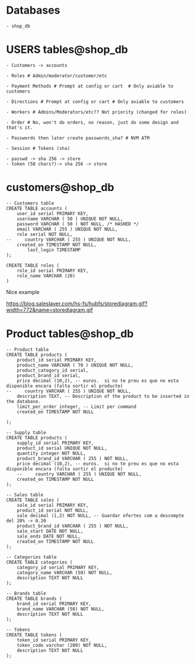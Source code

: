 # Databases

	- shop_db

# USERS tables@shop_db

	- Customers -> accounts

	- Roles # Admin/moderator/customer/etc

	- Payment Methods # Prompt at config or cart  # Only aviable to customers

	- Directions # Prompt at config or cart # Only aviable to customers

	- Workers # Admins/Moderators/etc?? Not priority (changed for roles)

	- Order # No, won't do orders, no reason, just do some design and that's it.

	- Passwords then later create passwords_sha? # NVM ATM

    - Session # Tokens (sha)

    - passwd -> sha 256 -> store
    - token (50 chars?)-> sha 256 -> store

# customers@shop_db

```postgresql
-- Customers table
CREATE TABLE accounts (
	user_id serial PRIMARY KEY,
	username VARCHAR ( 50 ) UNIQUE NOT NULL,
	password VARCHAR ( 50 ) NOT NULL, /* HASHED */
	email VARCHAR ( 255 ) UNIQUE NOT NULL,
    role serial NOT NULL,
--     country VARCHAR ( 255 ) UNIQUE NOT NULL,
	created_on TIMESTAMP NOT NULL,
        last_login TIMESTAMP 
);
```
```postgresql
CREATE TABLE roles (
    role_id serial PRIMARY KEY,
    role_name VARCHAR (20)
)

```

Nice example

https://blog.saleslayer.com/hs-fs/hubfs/storediagram.gif?width=772&name=storediagram.gif

# Product tables@shop_db

```postgresql
-- Product table
CREATE TABLE products (
	product_id serial PRIMARY KEY,
	product_name VARCHAR ( 70 ) UNIQUE NOT NULL,
	product_category_id serial,
    product_brand_id serial,
    price decimal (10,2), -- euros.  si no te preu es que no esta disponible encara (falta sortir el producte)
--     country VARCHAR ( 255 ) UNIQUE NOT NULL,
    description TEXT, -- Description of the product to be inserted in the database.
    limit_per_order integer, -- Limit per command
	created_on TIMESTAMP NOT NULL
                      
);
```

```postgresql
-- Supply table
CREATE TABLE products (
    supply_id serial PRIMARY KEY,
    product_id serial UNIQUE NOT NULL,
    quantity integer NOT NULL,
    product_brand_id VARCHAR ( 255 ) NOT NULL,
    price decimal (10,2), -- euros.  si no te preu es que no esta disponible encara (falta sortir el producte)
    --     country VARCHAR ( 255 ) UNIQUE NOT NULL,
    created_on TIMESTAMP NOT NULL
);
```

```postgresql
-- Sales table
CREATE TABLE sales (
    sale_id serial PRIMARY KEY,
    product_id serial NOT NULL,
    sale decimal (1,2) NOT NULL, -- Guardar ofertes com a descompte del 20% -> 0.20
    product_brand_id VARCHAR ( 255 ) NOT NULL,
    sale_start DATE NOT NULL,
    sale_ends DATE NOT NULL,
    created_on TIMESTAMP NOT NULL
);
```


```postgresql
-- Categories table
CREATE TABLE categories (
    category_id serial PRIMARY KEY,
    category_name VARCHAR (50) NOT NULL,
    description TEXT NOT NULL
);
```

```postgresql
-- Brands table
CREATE TABLE brands (
    brand_id serial PRIMARY KEY,
    brand_name VARCHAR (50) NOT NULL,
    description TEXT NOT NULL
);
```

```postgresql
-- Tokens
CREATE TABLE tokens (
    token_id serial PRIMARY KEY,
    token_code varchar (200) NOT NULL,
    description TEXT NOT NULL
);
```